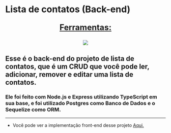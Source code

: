 # Lista de contatos (Back-end)

<div align=center>
  <p style='font-size: 25px; text-decoration: underline; font-weight: bold'>Ferramentas:</p>
  <a href="https://github.com/Joao-Vtr-Oliveira/todo-list-login">
    <img src="https://skillicons.dev/icons?i=nodejs,ts,postgres,sequelize" />
  </a>
</div>

## Esse é o back-end do projeto de lista de contatos, que é um CRUD que você pode ler, adicionar, remover e editar uma lista de contatos.

### Ele foi feito com Node.js e Express utilizando TypeScript em sua base, e foi utilizado Postgres como Banco de Dados e o Sequelize como ORM.

---

- Você pode ver a implementação front-end desse projeto [Aqui.](https://github.com/Joao-Vtr-Oliveira/lista-de-contatos-frontend)